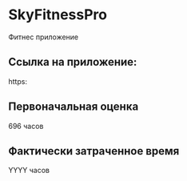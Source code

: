 # SkyFitnessPro
Фитнес приложение

## Ссылка на приложение:

https:

## Первоначальная оценка

696 часов

## Фактически затраченное время

YYYY часов

